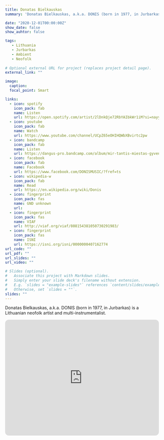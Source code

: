 ```yaml
---
title: Donatas Bielkauskas
summary: 'Donatas Bielkauskas, a.k.a. DONIS (born in 1977, in Jurbarkas) is a Lithuanian neofolk artist and instrumentalist.'

date: "2020-12-01T00:00:00Z"
show_date: false
show_auhtor: false

tags:
   - Lithuania
   - Jurbarkas
   - Ambient
   - Neofolk
   
# Optional external URL for project (replaces project detail page).
external_link: ""

image:
  caption: 
  focal_point: Smart

links:
  - icon: spotify
    icon_pack: fab
    name: Listen
    url: https://open.spotify.com/artist/2lDnkQje72RbYAIbkWr1iM?si=nayyf2pwQfqsL4j5A9QH8w&nd=1
  - icon: youtube
    icon_pack: fab
    name: Watch
    url: https://www.youtube.com/channel/UCpZ65eOHIHQWbXBvirtc2pw
  - icon: bandcamp
    icon_pack: fab
    name: Listen
    url: https://dangus-pro.bandcamp.com/album/mir-tantis-miestas-gyvenimui
  - icon: facebook
    icon_pack: fab
    name: Facebook
    url: https://www.facebook.com/DONISMUSIC/?fref=ts 
  - icon: wikipedia-w
    icon_pack: fab
    name: Read
    url: https://en.wikipedia.org/wiki/Donis 
  - icon: fingerprint
    icon_pack: fas
    name: GND unknown
    url: 
  - icon: fingerprint
    icon_pack: fas
    name: VIAF
    url: http://viaf.org/viaf/808154381050730291983/
  - icon: fingerprint
    icon_pack: fas
    name: ISNI
    url: https://isni.org/isni/0000000407162774
url_code: ""
url_pdf: ""
url_slides: ""
url_video: ""

# Slides (optional).
#   Associate this project with Markdown slides.
#   Simply enter your slide deck's filename without extension.
#   E.g. `slides = "example-slides"` references `content/slides/example-slides.md`.
#   Otherwise, set `slides = ""`.
slides: ""
---
```

Donatas Bielkauskas, a.k.a. DONIS (born in 1977, in Jurbarkas) is a Lithuanian neofolk artist and multi-instrumentalist.

<iframe style="border-radius:12px" src="https://open.spotify.com/embed/album/4w3SgyKaF3AN8INYa6YI2X?utm_source=generator" width="100%" height="380" frameBorder="0" allowfullscreen="" allow="autoplay; clipboard-write; encrypted-media; fullscreen; picture-in-picture" loading="lazy"></iframe>